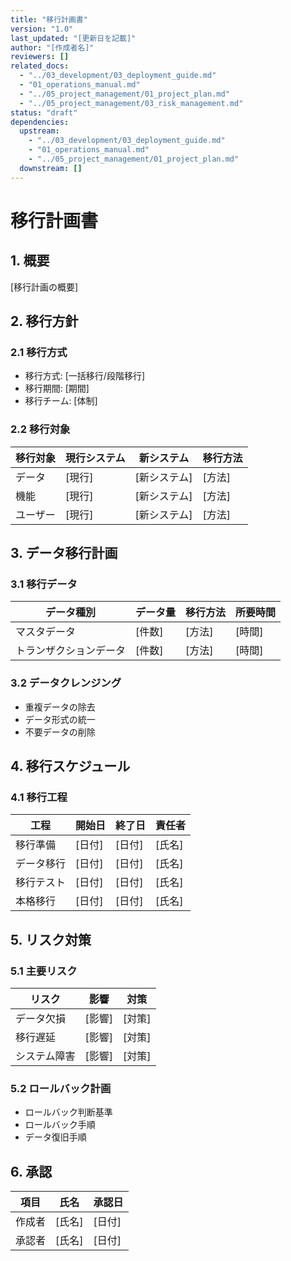 ```yaml
---
title: "移行計画書"
version: "1.0"
last_updated: "[更新日を記載]"
author: "[作成者名]"
reviewers: []
related_docs:
  - "../03_development/03_deployment_guide.md"
  - "01_operations_manual.md"
  - "../05_project_management/01_project_plan.md"
  - "../05_project_management/03_risk_management.md"
status: "draft"
dependencies:
  upstream:
    - "../03_development/03_deployment_guide.md"
    - "01_operations_manual.md"
    - "../05_project_management/01_project_plan.md"
  downstream: []
---
```


# 移行計画書

## 1. 概要
[移行計画の概要]

## 2. 移行方針
### 2.1 移行方式
- 移行方式: [一括移行/段階移行]
- 移行期間: [期間]
- 移行チーム: [体制]

### 2.2 移行対象
| 移行対象 | 現行システム | 新システム | 移行方法 |
|----------|--------------|------------|----------|
| データ | [現行] | [新システム] | [方法] |
| 機能 | [現行] | [新システム] | [方法] |
| ユーザー | [現行] | [新システム] | [方法] |

## 3. データ移行計画
### 3.1 移行データ
| データ種別 | データ量 | 移行方法 | 所要時間 |
|------------|----------|----------|----------|
| マスタデータ | [件数] | [方法] | [時間] |
| トランザクションデータ | [件数] | [方法] | [時間] |

### 3.2 データクレンジング
- 重複データの除去
- データ形式の統一
- 不要データの削除

## 4. 移行スケジュール
### 4.1 移行工程
| 工程 | 開始日 | 終了日 | 責任者 |
|------|--------|--------|--------|
| 移行準備 | [日付] | [日付] | [氏名] |
| データ移行 | [日付] | [日付] | [氏名] |
| 移行テスト | [日付] | [日付] | [氏名] |
| 本格移行 | [日付] | [日付] | [氏名] |

## 5. リスク対策
### 5.1 主要リスク
| リスク | 影響 | 対策 |
|--------|------|------|
| データ欠損 | [影響] | [対策] |
| 移行遅延 | [影響] | [対策] |
| システム障害 | [影響] | [対策] |

### 5.2 ロールバック計画
- ロールバック判断基準
- ロールバック手順
- データ復旧手順

## 6. 承認
| 項目 | 氏名 | 承認日 |
|------|------|--------|
| 作成者 | [氏名] | [日付] |
| 承認者 | [氏名] | [日付] | 